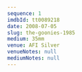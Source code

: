 ```yaml
---
sequence: 1
imdbId: tt0089218
date: 2008-07-05
slug: the-goonies-1985
medium: 35mm
venue: AFI Silver
venueNotes: null
mediumNotes: null
---
```

